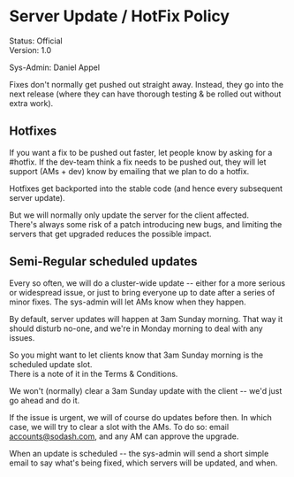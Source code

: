# Server Update / HotFix Policy

Status: Official   
Version: 1.0   

Sys-Admin: Daniel Appel   

Fixes don't normally get pushed out straight away. Instead, they go into the next release (where they can have thorough testing & be rolled out without extra work).

## Hotfixes

If you want a fix to be pushed out faster, let people know by asking for a #hotfix.
If the dev-team think a fix needs to be pushed out, they will let support (AMs + dev) know by emailing that we plan to do a hotfix.

Hotfixes get backported into the stable code (and hence every subsequent server update).

But we will normally only update the server for the client affected.   
There's always some risk of a patch introducing new bugs, and limiting the servers that get upgraded reduces the possible impact.

## Semi-Regular scheduled updates

Every so often, we will do a cluster-wide update -- either for a more serious or widespread issue, or just to bring everyone up to date after a series of minor fixes. 
The sys-admin will let AMs know when they happen.

By default, server updates will happen at 3am Sunday morning. That way it should disturb no-one, and we're in Monday morning to deal with any issues.

So you might want to let clients know that 3am Sunday morning is the scheduled update slot.   
There is a note of it in the Terms & Conditions.   

We won't (normally) clear a 3am Sunday update with the client -- we'd just go ahead and do it.   

If the issue is urgent, we will of course do updates before then. In which case, we will try to clear 
a slot with the AMs. To do so: email accounts@sodash.com, and any AM can approve the upgrade.

When an update is scheduled -- the sys-admin will send a short simple email to say what's being fixed, which servers will be updated, and when.


